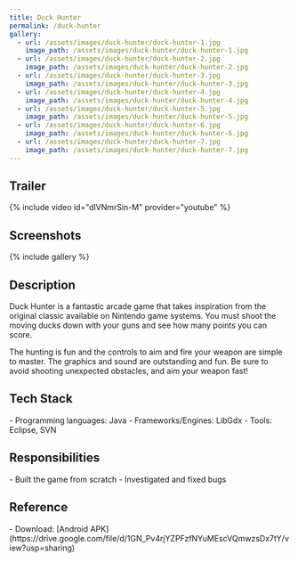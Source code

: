 ```yaml
---
title: Duck Hunter
permalink: /duck-hunter
gallery:
  - url: /assets/images/duck-hunter/duck-hunter-1.jpg
    image_path: /assets/images/duck-hunter/duck-hunter-1.jpg
  - url: /assets/images/duck-hunter/duck-hunter-2.jpg
    image_path: /assets/images/duck-hunter/duck-hunter-2.jpg
  - url: /assets/images/duck-hunter/duck-hunter-3.jpg
    image_path: /assets/images/duck-hunter/duck-hunter-3.jpg
  - url: /assets/images/duck-hunter/duck-hunter-4.jpg
    image_path: /assets/images/duck-hunter/duck-hunter-4.jpg
  - url: /assets/images/duck-hunter/duck-hunter-5.jpg
    image_path: /assets/images/duck-hunter/duck-hunter-5.jpg
  - url: /assets/images/duck-hunter/duck-hunter-6.jpg
    image_path: /assets/images/duck-hunter/duck-hunter-6.jpg
  - url: /assets/images/duck-hunter/duck-hunter-7.jpg
    image_path: /assets/images/duck-hunter/duck-hunter-7.jpg
---
```


<h2>Trailer</h2>
{% include video id="dlVNmrSin-M" provider="youtube" %}

<h2>Screenshots</h2>
{% include gallery %}

<h2>Description</h2>
Duck Hunter is a fantastic arcade game that takes inspiration from the original classic available on Nintendo game systems. You must shoot the moving ducks down with your guns and see how many points you can score.

The hunting is fun and the controls to aim and fire your weapon are simple to master. The graphics and sound are outstanding and fun. Be sure to avoid shooting unexpected obstacles, and aim your weapon fast!

<h2>Tech Stack</h2>
- Programming languages: Java
- Frameworks/Engines: LibGdx
- Tools: Eclipse, SVN

<h2>Responsibilities</h2>
- Built the game from scratch
- Investigated and fixed bugs

<h2>Reference</h2>
- Download: [Android APK](https://drive.google.com/file/d/1GN_Pv4rjYZPFzfNYuMEscVQmwzsDx7tY/view?usp=sharing)
